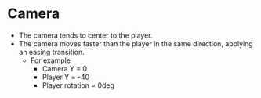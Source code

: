 # Camera

* The camera tends to center to the player.
* The camera moves faster than the player in the same direction, applying an easing transition.
  * For example
    * Camera Y = 0
    * Player Y = -40
    * Player rotation = 0deg
